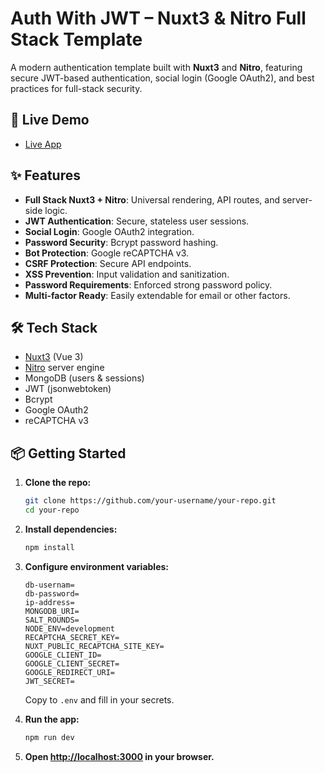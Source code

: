 # Auth With JWT – Nuxt3 & Nitro Full Stack Template

A modern authentication template built with **Nuxt3** and **Nitro**, featuring secure JWT-based authentication, social login (Google OAuth2), and best practices for full-stack security.

## 🚀 Live Demo

- [Live App](https://nuxt-auth-jwt.onrender.com)

## ✨ Features

- **Full Stack Nuxt3 + Nitro**: Universal rendering, API routes, and server-side logic.
- **JWT Authentication**: Secure, stateless user sessions.
- **Social Login**: Google OAuth2 integration.
- **Password Security**: Bcrypt password hashing.
- **Bot Protection**: Google reCAPTCHA v3.
- **CSRF Protection**: Secure API endpoints.
- **XSS Prevention**: Input validation and sanitization.
- **Password Requirements**: Enforced strong password policy.
- **Multi-factor Ready**: Easily extendable for email or other factors.

## 🛠️ Tech Stack

- [Nuxt3](https://nuxt.com/) (Vue 3)
- [Nitro](https://nitro.unjs.io/) server engine
- MongoDB (users & sessions)
- JWT (jsonwebtoken)
- Bcrypt
- Google OAuth2
- reCAPTCHA v3

## 📦 Getting Started

1. **Clone the repo:**
   ```bash
   git clone https://github.com/your-username/your-repo.git
   cd your-repo
   ```

2. **Install dependencies:**
   ```bash
   npm install
   ```

3. **Configure environment variables:**  
    ```
    db-usernam=
    db-password=
    ip-address=
    MONGODB_URI=
    SALT_ROUNDS=
    NODE_ENV=development
    RECAPTCHA_SECRET_KEY=
    NUXT_PUBLIC_RECAPTCHA_SITE_KEY=
    GOOGLE_CLIENT_ID=
    GOOGLE_CLIENT_SECRET=
    GOOGLE_REDIRECT_URI=
    JWT_SECRET=
    ```
   Copy to `.env` and fill in your secrets.


4. **Run the app:**
   ```bash
   npm run dev
   ```

5. **Open [http://localhost:3000](http://localhost:3000) in your browser.**
